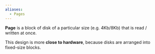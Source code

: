 ```yaml
---
aliases:
  - Pages
---
```

**Page** is a block of disk of a particular size (e.g. 4Kb/8Kb) that is read / written at once.

This design is more **close to hardware**, because disks are arranged into fixed-size blocks. 

